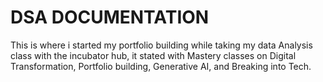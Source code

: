 # DSA DOCUMENTATION
This is where i started my portfolio building while taking my data Analysis class with the incubator hub,
it stated with Mastery classes on Digital Transformation, Portfolio building, Generative AI, and Breaking into Tech.


